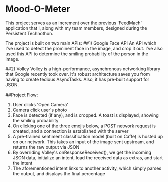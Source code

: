 # Mood-O-Meter
This project serves as an increment over the previous 'FeedMach' application that I, along with my team members, designed during the Persistent Technothon.

The project is built on two main APIs:
##1) Google Face API
An API which I've used to detect the prominent face in the image, and crop it out. I've also used this API to determine the smiling probability of the person in the image.

##2) Volley
Volley is a high-performance, asynchronous networking library that Google recently took over. It's robust architecture saves you from having to create tedious AsyncTasks. Also, it has pre-built support for JSON.

##Project Flow:
1) User clicks 'Open Camera'
2) Camera click user's photo
3) Face is detected (if any), and is cropped. A toast is displayed, showing the smiling probability
4) On clicking one of the three emojis below, a POST network request is created, and a connection is established with the server
5) A pre-trained sentiment classification model (built on Caffe) is hosted up on our network. This takes an input of the image sent upstream, and returns the raw output via JSON
6) By overriding Volley's onResponseReceived(), we get the incoming JSON data, initialize an intent, load the received data as extras, and start the intent
7) The aforementioned intent links to another activity, which simply parses the output, and displays the final percentage
